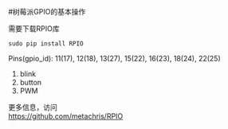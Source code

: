 #树莓派GPIO的基本操作

需要下载RPIO库
```
sudo pip install RPIO
```

Pins(gpio_id): 11(17), 12(18), 13(27), 15(22), 16(23), 18(24), 22(25)

1. blink
1. button
1. PWM

更多信息，访问  
<https://github.com/metachris/RPIO>
